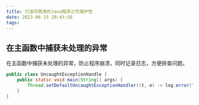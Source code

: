 ```yaml
---
title: 打造可商用的Java程序之可维护性
date: 2023-06-15 20:43:58
tags:
---
```


## 在主函数中捕获未处理的异常

在主函数中捕获未处理的异常，防止程序崩溃，同时记录日志，方便排查问题。

```java
public class UncaughtExceptionHandle {
    public static void main(String[] args) {
        Thread.setDefaultUncaughtExceptionHandler((t, e) -> log.error("Uncaught exception: ", e));
    }
}
```
